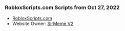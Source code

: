 ### RobloxScripts.com Scripts from Oct 27, 2022
- [RobloxScripts.com](robloxscripts.com)
- Website Owner: [SirMeme V2](https://www.youtube.com/c/SirMemeV2)
